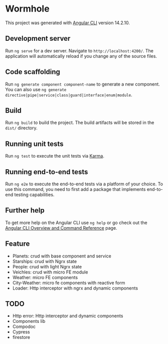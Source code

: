 # Wormhole

This project was generated with [Angular CLI](https://github.com/angular/angular-cli) version 14.2.10.

## Development server

Run `ng serve` for a dev server. Navigate to `http://localhost:4200/`. The application will automatically reload if you change any of the source files.

## Code scaffolding

Run `ng generate component component-name` to generate a new component. You can also use `ng generate directive|pipe|service|class|guard|interface|enum|module`.

## Build

Run `ng build` to build the project. The build artifacts will be stored in the `dist/` directory.

## Running unit tests

Run `ng test` to execute the unit tests via [Karma](https://karma-runner.github.io).

## Running end-to-end tests

Run `ng e2e` to execute the end-to-end tests via a platform of your choice. To use this command, you need to first add a package that implements end-to-end testing capabilities.

## Further help

To get more help on the Angular CLI use `ng help` or go check out the [Angular CLI Overview and Command Reference](https://angular.io/cli) page.


## Feature
- Planets: crud with base component and service
- Starships: crud with Ngrx state
- People: crud with light Ngrx state
- Veichles: crud with micro FE module
- Weather: micro FE components
- City-Weather: micro fe components with reactive form
- Loader: Http interceptor with ngrx and dynamic components

## TODO 
- Http error: Http interceptor and dynamic components
- Components lib
- Compodoc
- Cypress
- firestore
